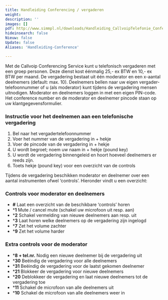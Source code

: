 ```yaml
---
title: Handleiding Conferencing / vergaderen
weight: 
description: ''
images: []
pdf: http://www.simmpl.nl/downloads/Handleiding_CallvoipTelefonie_ConferencingService.pdf
hideinsearch: false
Nieuw: false
Update: false
Aliases: 'Handleiding-Conference'

---
```

Met de Callvoip Conferencing Service kunt u telefonisch vergaderen met een groep personen. Deze dienst kost éénmalig 25,- ex BTW en 10,- ex BTW per maand. De vergadering bestaat uit één moderator en een x-aantal deelnemers (default: max. 10). Deelnemers bellen naar uw eigen vergader-telefoonnummer of u (als moderator) kunt tijdens de vergadering mensen uitnodigen. Moderator en deelnemers loggen in met een eigen PIN-code. Het conference number en de moderator en deelnemer pincode staan op uw klantgegevensformulier.

### Instructie voor het deelnemen aan een telefonische vergadering

1. Bel naar het vergadertelefoonnummer
2. Voer het nummer van de vergadering in + hekje
3. Voer de pincode van de vergadering in + hekje
4. U wordt begroet; noem uw naam in + hekje (pound key)
5. U wordt de vergadering binnengeleid en hoort hoeveel deelnemers er reeds zijn.
6. Toets hekje (pound key) voor een overzicht van de controls

Tijdens de vergadering beschikken moderator en deelnemer over een aantal instrumenten ofwel ‘controls’. Hieronder vindt u een overzicht:

### Controls voor moderator en deelnemers

* **#**             Laat een overzicht van de beschikbare ‘controls’ horen 
* ***1**              Mute / cancel mute (schakel uw microfoon uit resp. aan) 
* ***2**              Schakel vermelding van nieuwe deelnemers aan resp. uit 
* ***3**              Laat horen welke deelnemers op de vergadering zijn ingelogd 
* ***7**              Zet het volume zachter 
* ***9**              Zet het volume harder

### Extra controls voor de moderator

* ***8 + tel.nr.**    Nodig een nieuwe deelnemer bij de vergadering uit 
* ***30**             Beëindig de vergadering voor alle deelnemers 
* ***31**             Beëindig de vergadering voor de laatst gekomen deelnemer 
* ***21**             Blokkeer de vergadering voor nieuwe deelnemers 
* ***20**             Deblokkeer de vergadering en laat nieuwe deelnemers tot de vergadering toe 
* ***11**             Schakel de microfoon van alle deelnemers uit 
* ***10**             Schakel de microfoon van alle deelnemers weer in
